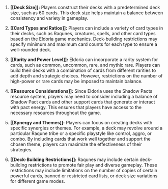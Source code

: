 1. **[[Deck Size]]:** 
   Players construct their decks with a predetermined deck size, such as 60 cards. This deck size helps maintain a balance between consistency and variety in gameplay.
    
2. **[[Card Types and Ratios]]:** 
   Players can include a variety of card types in their decks, such as Raqunes, creatures, spells, and other card types based on the Eldoria game mechanics. Deck-building restrictions may specify minimum and maximum card counts for each type to ensure a well-rounded deck.
    
3. **[[Rarity and Power Level]]:** 
   Eldoria can incorporate a rarity system for cards, such as common, uncommon, rare, and mythic rare. Players can build their decks with a combination of cards from different rarities to add depth and strategic choices. However, restrictions on the number of high-power or rare cards may be imposed to maintain balance.
    
4. **[[Resource Considerations]]:** 
   Since Eldoria uses the Shadow Pacts resource system, players may need to consider including a balance of Shadow Pact cards and other support cards that generate or interact with pact energy. This ensures that players have access to the necessary resources throughout the game.
    
5. **[[Synergy and Themes]]:** 
   Players can focus on creating decks with specific synergies or themes. For example, a deck may revolve around a particular Raqune tribe or a specific playstyle like control, aggro, or combo. By including cards that work well together and support the chosen theme, players can maximize the effectiveness of their strategies.
    
6. **[[Deck-Building Restrictions]]:** 
   Raqunes may include certain deck-building restrictions to promote fair play and diverse gameplay. These restrictions may include limitations on the number of copies of certain powerful cards, banned or restricted card lists, or deck size variations for different game modes.